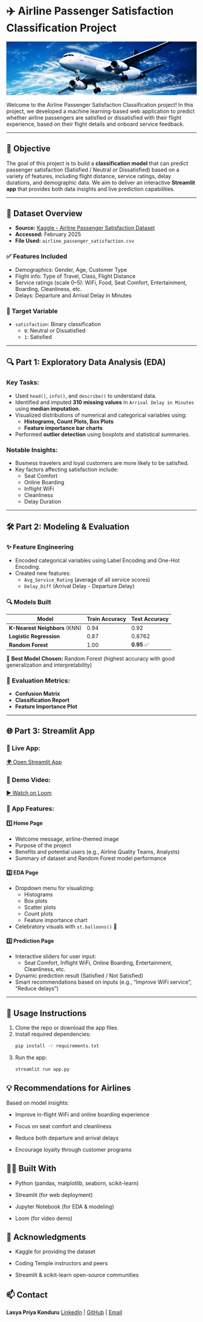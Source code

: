 # ✈️ Airline Passenger Satisfaction Classification Project

![Airline](airline.jpg)

Welcome to the Airline Passenger Satisfaction Classification project! In this project, we developed a machine learning-based web application to predict whether airline passengers are satisfied or dissatisfied with their flight experience, based on their flight details and onboard service feedback.

---

## 📌 Objective

The goal of this project is to build a **classification model** that can predict passenger satisfaction (Satisfied / Neutral or Dissatisfied) based on a variety of features, including flight distance, service ratings, delay durations, and demographic data. We aim to deliver an interactive **Streamlit app** that provides both data insights and live prediction capabilities.

---

## 📁 Dataset Overview

- **Source:** [Kaggle - Airline Passenger Satisfaction Dataset](https://www.kaggle.com/datasets/teejmahal20/airline-passenger-satisfaction/data)
- **Accessed:** February 2025
- **File Used:** `airline_passenger_satisfaction.csv`

### ✅ Features Included
- Demographics: Gender, Age, Customer Type
- Flight info: Type of Travel, Class, Flight Distance
- Service ratings (scale 0–5): WiFi, Food, Seat Comfort, Entertainment, Boarding, Cleanliness, etc.
- Delays: Departure and Arrival Delay in Minutes

### 🎯 Target Variable
- `satisfaction`: Binary classification  
  - `0`: Neutral or Dissatisfied  
  - `1`: Satisfied

---

## 🔍 Part 1: Exploratory Data Analysis (EDA)

### Key Tasks:
- Used `head()`, `info()`, and `describe()` to understand data.
- Identified and imputed **310 missing values** in `Arrival Delay in Minutes` using **median imputation**.
- Visualized distributions of numerical and categorical variables using:
  - **Histograms, Count Plots, Box Plots**
  - **Feature importance bar charts**
- Performed **outlier detection** using boxplots and statistical summaries.

### Notable Insights:
- Business travelers and loyal customers are more likely to be satisfied.
- Key factors affecting satisfaction include:
  - Seat Comfort
  - Online Boarding
  - Inflight WiFi
  - Cleanliness
  - Delay Duration

---

## 🛠️ Part 2: Modeling & Evaluation

### ✨ Feature Engineering
- Encoded categorical variables using Label Encoding and One-Hot Encoding.
- Created new features:
  - `Avg_Service_Rating` (average of all service scores)
  - `Delay_Diff` (Arrival Delay - Departure Delay)

### 🔍 Models Built
| Model                | Train Accuracy | Test Accuracy |
|---------------------|----------------|---------------|
| **K-Nearest Neighbors** (KNN) | 0.94           | 0.92          |
| **Logistic Regression**       | 0.87           | 0.8762        |
| **Random Forest**             | 1.00           | **0.95**       ✅

📌 **Best Model Chosen:** Random Forest (highest accuracy with good generalization and interpretability)

### 🔁 Evaluation Metrics:
- **Confusion Matrix**
- **Classification Report**
- **Feature Importance Plot**

---

## 🌐 Part 3: Streamlit App

### 🔗 Live App:
[🌍 Open Streamlit App](https://your-deployment-link.streamlit.app)

### 🎥 Demo Video:
[▶️ Watch on Loom](https://www.loom.com/share/your-video-link)

### 🧠 App Features:

#### 1️⃣ Home Page
- Welcome message, airline-themed image
- Purpose of the project
- Benefits and potential users (e.g., Airline Quality Teams, Analysts)
- Summary of dataset and Random Forest model performance

#### 2️⃣ EDA Page
- Dropdown menu for visualizing:
  - Histograms
  - Box plots
  - Scatter plots
  - Count plots
  - Feature importance chart
- Celebratory visuals with `st.balloons()` 🎈

#### 3️⃣ Prediction Page
- Interactive sliders for user input:
  - Seat Comfort, Inflight WiFi, Online Boarding, Entertainment, Cleanliness, etc.
- Dynamic prediction result (Satisfied / Not Satisfied)
- Smart recommendations based on inputs (e.g., “Improve WiFi service”, “Reduce delays”)

---

## 🎯 Usage Instructions

1. Clone the repo or download the app files.
2. Install required dependencies:
   ```bash
   pip install -r requirements.txt
3. Run the app:
   ```bash
   streamlit run app.py

## 💡 Recommendations for Airlines
Based on model insights:

- Improve in-flight WiFi and online boarding experience

- Focus on seat comfort and cleanliness

- Reduce both departure and arrival delays

- Encourage loyalty through customer programs

## 👩‍💻 Built With
- Python (pandas, matplotlib, seaborn, scikit-learn)

- Streamlit (for web deployment)

- Jupyter Notebook (for EDA & modeling)

- Loom (for video demo)

## 🙌 Acknowledgments
- Kaggle for providing the dataset

- Coding Temple instructors and peers

- Streamlit & scikit-learn open-source communities

## 📫 Contact
**Lasya Priya Konduru**
[LinkedIn](https://www.linkedin.com/in/lasya-priya-k/) | [GitHub](https://github.com/lasyakonduru) | [Email](konduru.lasya@gmail.com)